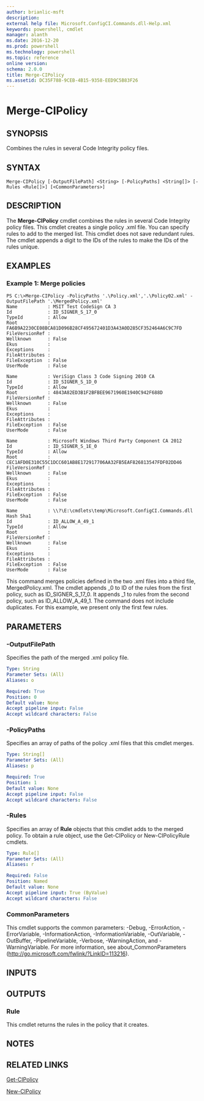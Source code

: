 ```yaml
---
author: brianlic-msft
description: 
external help file: Microsoft.ConfigCI.Commands.dll-Help.xml
keywords: powershell, cmdlet
manager: alanth
ms.date: 2016-12-20
ms.prod: powershell
ms.technology: powershell
ms.topic: reference
online version: 
schema: 2.0.0
title: Merge-CIPolicy
ms.assetid: DC35F788-9CEB-4B15-9358-EED9C5B83F26
---
```


# Merge-CIPolicy

## SYNOPSIS
Combines the rules in several Code Integrity policy files.

## SYNTAX

```
Merge-CIPolicy [-OutputFilePath] <String> [-PolicyPaths] <String[]> [-Rules <Rule[]>] [<CommonParameters>]
```

## DESCRIPTION
The **Merge-CIPolicy** cmdlet combines the rules in several Code Integrity policy files.
This cmdlet creates a single policy .xml file.
You can specify rules to add to the merged list.
This cmdlet does not save redundant rules.
The cmdlet appends a digit to the IDs of the rules to make the IDs of the rules unique.

## EXAMPLES

### Example 1: Merge policies
```
PS C:\>Merge-CIPolicy -PolicyPaths '.\Policy.xml','.\Policy02.xml' -OutputFilePath '.\MergedPolicy.xml'
Name           : MSIT Test CodeSign CA 3
Id             : ID_SIGNER_S_17_0
TypeId         : Allow
Root           : FA6B9A2230CE08BCA81D096B28CF495672401D3A43A0D285CF352464A6C9C7FD
FileVersionRef : 
Wellknown      : False
Ekus           : 
Exceptions     : 
FileAttributes : 
FileException  : False
UserMode       : False

Name           : VeriSign Class 3 Code Signing 2010 CA
Id             : ID_SIGNER_S_1D_0
TypeId         : Allow
Root           : 4843A82ED3B1F2BFBEE9671960E1940C942F688D
FileVersionRef : 
Wellknown      : False
Ekus           : 
Exceptions     : 
FileAttributes : 
FileException  : False
UserMode       : False

Name           : Microsoft Windows Third Party Component CA 2012
Id             : ID_SIGNER_S_1E_0
TypeId         : Allow
Root           : CEC1AFD0E310C55C1DCC601AB8E172917706AA32FB5EAF826813547FDF02DD46
FileVersionRef : 
Wellknown      : False
Ekus           : 
Exceptions     : 
FileAttributes : 
FileException  : False
UserMode       : False

Name           : \\?\E:\cmdlets\temp\Microsoft.ConfigCI.Commands.dll Hash Sha1
Id             : ID_ALLOW_A_49_1
TypeId         : Allow
Root           : 
FileVersionRef : 
Wellknown      : False
Ekus           : 
Exceptions     : 
FileAttributes : 
FileException  : False
UserMode       : False
```

This command merges policies defined in the two .xml files into a third file, MergedPolicy.xml.
The cmdlet appends _0 to ID of the rules from the first policy, such as ID_SIGNER_S_17_0.
It appends _1 to rules from the second policy, such as ID_ALLOW_A_49_1.
The command does not include duplicates.
For this example, we present only the first few rules.

## PARAMETERS

### -OutputFilePath
Specifies the path of the merged .xml policy file.

```yaml
Type: String
Parameter Sets: (All)
Aliases: o

Required: True
Position: 0
Default value: None
Accept pipeline input: False
Accept wildcard characters: False
```

### -PolicyPaths
Specifies an array of paths of the policy .xml files that this cmdlet merges.

```yaml
Type: String[]
Parameter Sets: (All)
Aliases: p

Required: True
Position: 1
Default value: None
Accept pipeline input: False
Accept wildcard characters: False
```

### -Rules
Specifies an array of **Rule** objects that this cmdlet adds to the merged policy.
To obtain a rule object, use the Get-CIPolicy or New-CIPolicyRule cmdlets.

```yaml
Type: Rule[]
Parameter Sets: (All)
Aliases: r

Required: False
Position: Named
Default value: None
Accept pipeline input: True (ByValue)
Accept wildcard characters: False
```

### CommonParameters
This cmdlet supports the common parameters: -Debug, -ErrorAction, -ErrorVariable, -InformationAction, -InformationVariable, -OutVariable, -OutBuffer, -PipelineVariable, -Verbose, -WarningAction, and -WarningVariable. For more information, see about_CommonParameters (http://go.microsoft.com/fwlink/?LinkID=113216).

## INPUTS

## OUTPUTS

### Rule
This cmdlet returns the rules in the policy that it creates.

## NOTES

## RELATED LINKS

[Get-CIPolicy](./Get-CIPolicy.md)

[New-CIPolicy](./New-CIPolicy.md)

